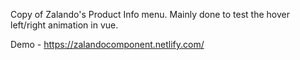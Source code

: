 Copy of Zalando's Product Info menu.
Mainly done to test the hover left/right animation in vue.

Demo - https://zalandocomponent.netlify.com/
